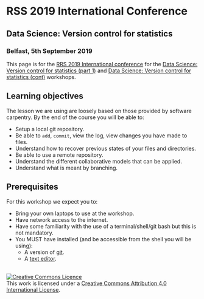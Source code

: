 # RSS 2019 International Conference
## Data Science: Version control for statistics
### Belfast, 5th September 2019

This page is for the [RRS 2019 International conference](https://www.rss.org.uk/RSS/Events/RSS_Conference/2019_Conference/RSS/Events/Conference/2019_conference.aspx?hkey=2a432b6b-6baf-4bc3-baa4-063221c13ab8) for the [Data Science: Version control for statistics (part 1)](https://events.rss.org.uk/rss/frontend/reg/titem.csp?pageID=104517&eventID=270) and [Data Science: Version control for statistics (cont)](https://events.rss.org.uk/rss/frontend/reg/titem.csp?pageID=108408&eventID=270) workshops.

## Learning objectives

The lesson we are using are loosely based on those provided by software carpentry. By the end of the course you will be able to:

* Setup a local git repository. 
* Be able to `add`, `commit`, view the log, view changes you have made to files.
* Understand how to recover previous states of your files and directories.
* Be able to use a remote repository.
* Understand the different collaborative models that can be applied.
* Understand what is meant by branching.

## Prerequisites

For this workshop we expect you to:

* Bring your own laptops to use at the workshop.
* Have network access to the internet.
* Have some familiarity with the use of a terminal/shell/git bash but this is not mandatory.
* You MUST have installed (and be accessible from the shell you will be using):
  * A version of [git](https://carpentries.github.io/workshop-template/#git).
  * A [text editor](https://carpentries.github.io/workshop-template/#editor).

<br>
<a rel="license" href="http://creativecommons.org/licenses/by/4.0/">
<img alt="Creative Commons Licence" style="border-width:0" src="https://i.creativecommons.org/l/by/4.0/88x31.png" />
</a><br />
This work is licensed under a <a rel="license" href="http://creativecommons.org/licenses/by/4.0/">
Creative Commons Attribution 4.0 International License</a>.



